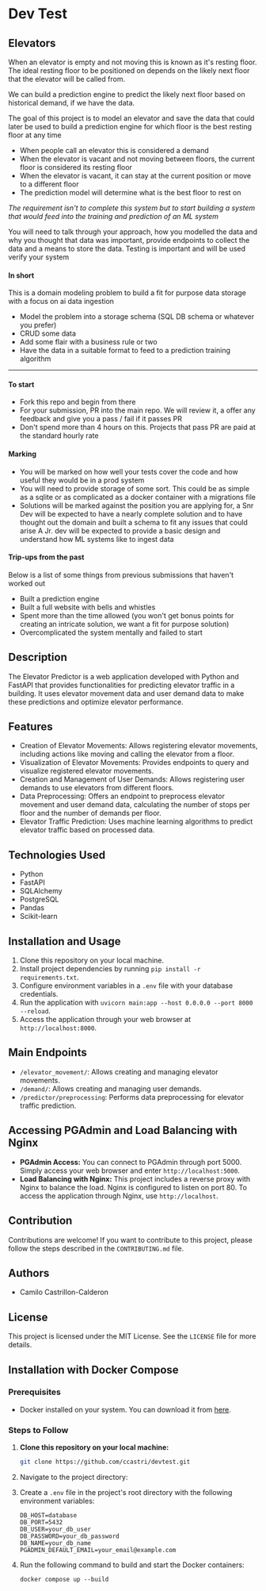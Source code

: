 # Dev Test

## Elevators
When an elevator is empty and not moving this is known as it's resting floor. 
The ideal resting floor to be positioned on depends on the likely next floor that the elevator will be called from.

We can build a prediction engine to predict the likely next floor based on historical demand, if we have the data.

The goal of this project is to model an elevator and save the data that could later be used to build a prediction engine for which floor is the best resting floor at any time
- When people call an elevator this is considered a demand
- When the elevator is vacant and not moving between floors, the current floor is considered its resting floor
- When the elevator is vacant, it can stay at the current position or move to a different floor
- The prediction model will determine what is the best floor to rest on


_The requirement isn't to complete this system but to start building a system that would feed into the training and prediction
of an ML system_

You will need to talk through your approach, how you modelled the data and why you thought that data was important, provide endpoints to collect the data and 
a means to store the data. Testing is important and will be used verify your system


#### In short
This is a domain modeling problem to build a fit for purpose data storage with a focus on ai data ingestion
- Model the problem into a storage schema (SQL DB schema or whatever you prefer)
- CRUD some data
- Add some flair with a business rule or two
- Have the data in a suitable format to feed to a prediction training algorithm

---

#### To start
- Fork this repo and begin from there
- For your submission, PR into the main repo. We will review it, a offer any feedback and give you a pass / fail if it passes PR
- Don't spend more than 4 hours on this. Projects that pass PR are paid at the standard hourly rate

#### Marking
- You will be marked on how well your tests cover the code and how useful they would be in a prod system
- You will need to provide storage of some sort. This could be as simple as a sqlite or as complicated as a docker container with a migrations file
- Solutions will be marked against the position you are applying for, a Snr Dev will be expected to have a nearly complete solution and to have thought out the domain and built a schema to fit any issues that could arise 
A Jr. dev will be expected to provide a basic design and understand how ML systems like to ingest data


#### Trip-ups from the past
Below is a list of some things from previous submissions that haven't worked out
- Built a prediction engine
- Built a full website with bells and whistles
- Spent more than the time allowed (you won't get bonus points for creating an intricate solution, we want a fit for purpose solution)
- Overcomplicated the system mentally and failed to start







## Description
The Elevator Predictor is a web application developed with Python and FastAPI that provides functionalities for predicting elevator traffic in a building. It uses elevator movement data and user demand data to make these predictions and optimize elevator performance.

## Features
- Creation of Elevator Movements: Allows registering elevator movements, including actions like moving and calling the elevator from a floor.
- Visualization of Elevator Movements: Provides endpoints to query and visualize registered elevator movements.
- Creation and Management of User Demands: Allows registering user demands to use elevators from different floors.
- Data Preprocessing: Offers an endpoint to preprocess elevator movement and user demand data, calculating the number of stops per floor and the number of demands per floor.
- Elevator Traffic Prediction: Uses machine learning algorithms to predict elevator traffic based on processed data.

## Technologies Used
- Python
- FastAPI
- SQLAlchemy
- PostgreSQL
- Pandas
- Scikit-learn

## Installation and Usage
1. Clone this repository on your local machine.
2. Install project dependencies by running `pip install -r requirements.txt`.
3. Configure environment variables in a `.env` file with your database credentials.
4. Run the application with `uvicorn main:app --host 0.0.0.0 --port 8000 --reload`.
5. Access the application through your web browser at `http://localhost:8000`.

## Main Endpoints
- `/elevator_movement/`: Allows creating and managing elevator movements.
- `/demand/`: Allows creating and managing user demands.
- `/predictor/preprocessing`: Performs data preprocessing for elevator traffic prediction.

## Accessing PGAdmin and Load Balancing with Nginx
- **PGAdmin Access:** You can connect to PGAdmin through port 5000. Simply access your web browser and enter `http://localhost:5000`.
- **Load Balancing with Nginx:** This project includes a reverse proxy with Nginx to balance the load. Nginx is configured to listen on port 80. To access the application through Nginx, use `http://localhost`.
## Contribution
Contributions are welcome! If you want to contribute to this project, please follow the steps described in the `CONTRIBUTING.md` file.

## Authors
- Camilo Castrillon-Calderon

## License
This project is licensed under the MIT License. See the `LICENSE` file for more details.

## Installation with Docker Compose
### Prerequisites
- Docker installed on your system. You can download it from [here](https://www.docker.com/get-started).

### Steps to Follow
1. **Clone this repository on your local machine:**
   ```bash
   git clone https://github.com/ccastri/devtest.git
2. Navigate to the project directory:
3. Create a `.env` file in the project's root directory with the following environment variables:
    ```plaintext
    DB_HOST=database
    DB_PORT=5432
    DB_USER=your_db_user
    DB_PASSWORD=your_db_password
    DB_NAME=your_db_name
    PGADMIN_DEFAULT_EMAIL=your_email@example.com
    ```

4. Run the following command to build and start the Docker containers:
    ```
    docker compose up --build
    ```
